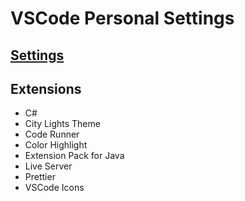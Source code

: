 # VSCode Personal Settings

## [Settings](https://github.com/math-reis/vscode-settings/blob/main/settings.json)

## Extensions
* C#
* City Lights Theme
* Code Runner
* Color Highlight
* Extension Pack for Java
* Live Server
* Prettier
* VSCode Icons
